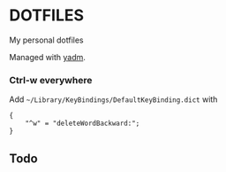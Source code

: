 DOTFILES
========

My personal dotfiles

Managed with [yadm](https://yadm.io/).

### Ctrl-w everywhere

Add `~/Library/KeyBindings/DefaultKeyBinding.dict` with

```
{
    "^w" = "deleteWordBackward:";
}
```

## Todo
